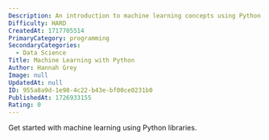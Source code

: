 ```yaml
---
Description: An introduction to machine learning concepts using Python.
Difficulty: HARD
CreatedAt: 1717705514
PrimaryCategory: programming
SecondaryCategories:
  - Data Science
Title: Machine Learning with Python
Author: Hannah Grey
Image: null
UpdatedAt: null
ID: 955a8a9d-1e98-4c22-b43e-bf00ce0231b0
PublishedAt: 1726933155
Rating: 0
---
```


Get started with machine learning using Python libraries.
